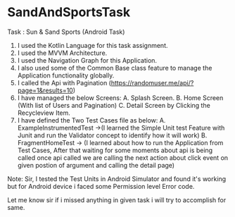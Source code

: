 # SandAndSportsTask

Task : Sun & Sand Sports (Android Task)

1. I used the Kotlin Language for this task assignment.
2. I used the MVVM Architecture.
3. I used the Navigation Graph for this Application.
3. I also used some of the Common Base class feature to manage the Application functionality globally.
4. I called the Api  with Pagination (https://randomuser.me/api/?page=1&results=10)
5. I have managed the below Screens:
   A. Splash Screen.
   B. Home Screen (With list of Users and Pagination)
   C. Detail Screen by Clicking the Recycleview Item.
6. I have defined the Two Test Cases file as below:
   A. ExampleInstrumentedTest ->(I learned the Simple Unit test Feature with Junit and run the Validator concept to identify how it will work)
   B. FragmentHomeTest -> (I learned about how to run the Application from Test Cases, After that waiting for some moments about api is being called
                           once api called we are calling the next action about click event on given postion of argument and calling the detail page)



Note: Sir, I tested the Test Units in Android Simulator and found it's working but for Android device i faced some Permission level Error code.

Let me know sir if i missed anything in given task i will try to accomplish for same.
